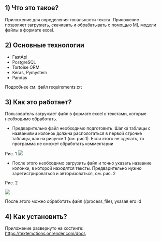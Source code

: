 ## 1) Что это такое?

Приложение для определения тональности текста. Приложение позволяет загружать, скачивать и
обрабатывать с помощью ML модели файлы в формате excel. 

## 2) Основные технологии

+ FastApi
+ PostgreSQL
+ Tortoise ORM
+ Keras, Pymystem
+ Pandas

Подробнее см. файл requirements.txt

## 3) Как это работает?

Пользователь загружает файл в формате excel с текстами, которые необходимо обработать.

+ Предварительно файл необходимо подготовить. Шапка таблицы с названиями колонок должна распологаться в первой строчке таблицы, как на рисунке 1 (см. рис.1).
    Если этого не сделать, то программа не сможет обработать комментарии

Рис. 1
![](https://github.com/iriskin77/file/blob/master/images/file_excel.png)

+ После этого необходимо загрузить файл и точно указать название колонки, в которой
находятся тексты. Предварительно нужно зарегистрироваться и авторизоваться, см. рис. 2

Рис. 2

![](https://github.com/iriskin77/file/blob/master/images/upload.png)

После этого можно обработать файл (/process_file), указав его id

## 4) Как установить?

Приложение развернуто на хостинге: https://textemotions.onrender.com/docs




